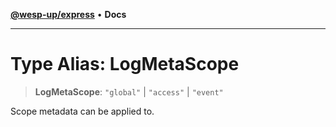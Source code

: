 [**@wesp-up/express**](../README.md) • **Docs**

***

# Type Alias: LogMetaScope

> **LogMetaScope**: `"global"` \| `"access"` \| `"event"`

Scope metadata can be applied to.
